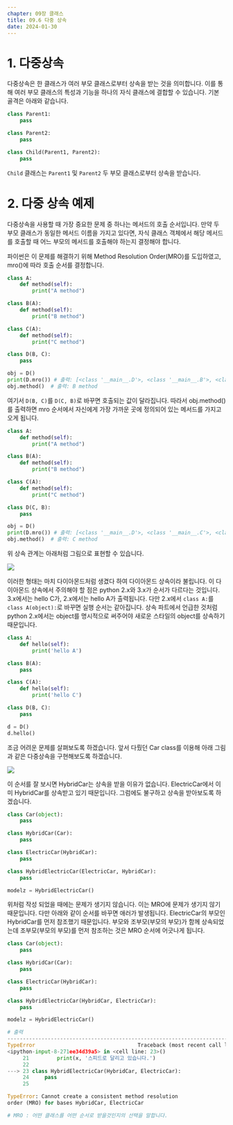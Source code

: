 ```yaml
---
chapter: 09장 클래스
title: 09.6 다중 상속
date: 2024-01-30
---
```


# 1. 다중상속

다중상속은 한 클래스가 여러 부모 클래스로부터 상속을 받는 것을 의미합니다. 이를 통해 여러 부모 클래스의 특성과 기능을 하나의 자식 클래스에 결합할 수 있습니다. 기본 골격은 아래와 같습니다.

```python
class Parent1:
    pass

class Parent2:
    pass

class Child(Parent1, Parent2):
    pass
```

`Child` 클래스는 `Parent1` 및 `Parent2` 두 부모 클래스로부터 상속을 받습니다.

# 2. 다중 상속 예제

다중상속을 사용할 때 가장 중요한 문제 중 하나는 메서드의 호출 순서입니다. 만약 두 부모 클래스가 동일한 메서드 이름을 가지고 있다면, 자식 클래스 객체에서 해당 메서드를 호출할 때 어느 부모의 메서드를 호출해야 하는지 결정해야 합니다.

파이썬은 이 문제를 해결하기 위해 Method Resolution Order(MRO)를 도입하였고, mro()에 따라 호출 순서를 결정합니다.

```python
class A:
    def method(self):
        print("A method")

class B(A):
    def method(self):
        print("B method")

class C(A):
    def method(self):
        print("C method")

class D(B, C):
    pass

obj = D()
print(D.mro()) # 출력: [<class '__main__.D'>, <class '__main__.B'>, <class '__main__.C'>, <class '__main__.A'>, <class 'object'>]
obj.method()  # 출력: B method
```

여기서 `D(B, C)`를 `D(C, B)`로 바꾸면 호출되는 값이 달라집니다. 따라서 obj.method()를 출력하면 mro 순서에서 자신에게 가장 가까운 곳에 정의되어 있는 메서드를 가지고 오게 됩니다.

```python
class A:
    def method(self):
        print("A method")

class B(A):
    def method(self):
        print("B method")

class C(A):
    def method(self):
        print("C method")

class D(C, B):
    pass

obj = D()
print(D.mro()) # 출력: [<class '__main__.D'>, <class '__main__.C'>, <class '__main__.B'>, <class '__main__.A'>, <class 'object'>]
obj.method()  # 출력: C method
```

위 상속 관계는 아래처럼 그림으로 표현할 수 있습니다.

![](/images/python/chapter09/6-1.png)

이러한 형태는 마치 다이아몬드처럼 생겼다 하여 다이아몬드 상속이라 불립니다. 이 다이아몬드 상속에서 주의해야 할 점은 python 2.x와 3.x가 순서가 다르다는 것입니다. 3.x에서는 hello C가, 2.x에서는 hello A가 출력됩니다. 다만 2.x에서 `class A:`를 `class A(object):`로 바꾸면 실행 순서는 같아집니다. 상속 파트에서 언급한 것처럼 python 2.x에서는 object를 명시적으로 써주어야 새로운 스타일의 object를 상속하기 때문입니다.

```python
class A:
    def hello(self):
        print('hello A')

class B(A):
    pass

class C(A):
    def hello(self):
        print('hello C')

class D(B, C):
    pass

d = D()
d.hello()
```

조금 어려운 문제를 살펴보도록 하겠습니다. 앞서 다뤘던 Car class를 이용해 아래 그림과 같은 다중상속을 구현해보도록 하겠습니다.

![](/images/python/chapter09/6-2.png)

이 순서를 잘 보시면 HybridCar는 상속을 받을 이유가 없습니다. ElectricCar에서 이미 HybridCar를 상속받고 있기 때문입니다. 그럼에도 불구하고 상속을 받아보도록 하겠습니다.

```python
class Car(object):
    pass

class HybridCar(Car):
    pass

class ElectricCar(HybridCar):
    pass

class HybridElectricCar(ElectricCar, HybridCar):
    pass

modelz = HybridElectricCar()
```

위처럼 작성 되었을 때에는 문제가 생기지 않습니다. 이는 MRO에 문제가 생기지 않기 때문입니다. 다만 아래와 같이 순서를 바꾸면 애러가 발생됩니다. ElectricCar의 부모인 HybridCar를 먼저 참조했기 때문입니다. 부모와 조부모(부모의 부모)가 함께 상속되었는데 조부모(부모의 부모)를 먼저 참조하는 것은 MRO 순서에 어긋나게 됩니다.

```python
class Car(object):
    pass

class HybridCar(Car):
    pass

class ElectricCar(HybridCar):
    pass

class HybridElectricCar(HybridCar, ElectricCar):
    pass

modelz = HybridElectricCar()
```

```python
# 출력
---------------------------------------------------------------------------
TypeError                                 Traceback (most recent call last)
<ipython-input-8-271ee34d39a5> in <cell line: 23>()
     21         print(x, '스피드로 달리고 있습니다.')
     22
---> 23 class HybridElectricCar(HybridCar, ElectricCar):
     24     pass
     25

TypeError: Cannot create a consistent method resolution
order (MRO) for bases HybridCar, ElectricCar

# MRO : 어떤 클래스를 어떤 순서로 받을것인지의 선택을 말합니다.
```
